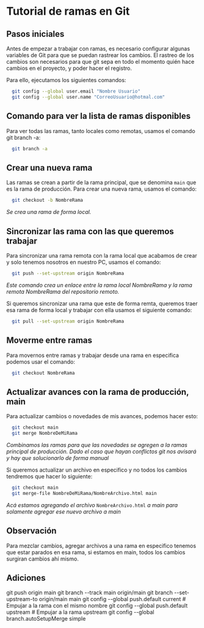 # Tutorial de ramas en Git

## Pasos iniciales
Antes de empezar a trabajar con ramas, es necesario configurar algunas variables de Git para que se puedan rastrear los cambios. El rastreo de los cambios son necesarios para que git sepa en todo el momento quién hace cambios en el proyecto, y poder hacer el registro.

Para ello, ejecutamos los siguientes comandos:

```bash
  git config --global user.email "Nombre Usuario"
  git config --global user.name "CorreoUsuario@hotmal.com"
```

## Comando para ver la lista de ramas disponibles
Para ver todas las ramas, tanto locales como remotas, usamos el comando git branch -a:

```bash
  git branch -a
```

## Crear una nueva rama
Las ramas se crean a partir de la rama principal, que se denomina `main` que es la rama de producción. Para crear una nueva rama, usamos el comando:

```bash
  git checkout -b NombreRama 
```
*Se crea una rama de forma local.*

## Sincronizar las rama con las que queremos trabajar
Para sincronizar una rama remota con la rama local que acabamos de crear y solo tenemos nosotros en nuestro PC, usamos el comando:

```bash
  git push --set-upstream origin NombreRama
```
*Este comando crea un enlace entre la rama local NombreRama y la rama remota NombreRama del repositorio remoto.*

Si queremos sincronizar una rama que este de forma remta, queremos traer esa rama de forma local y trabajar con ella usamos el siguiente comando:

```bash
  git pull --set-upstream origin NombreRama
```

## Moverme entre ramas
Para movernos entre ramas y trabajar desde una rama en especifica podemos usar el comando:

```bash
  git checkout NombreRama
```

## Actualizar avances con la rama de producción, main

Para actualizar cambios o novedades de mis avances, podemos hacer esto:

```bash
  git checkout main
  git merge NombreDeMiRama
```

*Combinamos las ramas para que las novedades se agregen a la ramas principal de producción. Dado el caso que hayan conflictos git nos avisará y hay que solucionarlo de forma manual*

Si queremos actualizar un archivo en especifico y no todos los cambios tendremos que hacer lo siguiente:

```bash
  git checkout main
  git merge-file NombreDeMiRama/NombreArchivo.html main
```

*Acá estamos agregando el archivo* `NombreArchivo.html` *a main para solamente agregar ese nuevo archivo a main*

## Observación

Para mezclar cambios, agregar archivos a una rama en especifico tenemos que estar parados en esa rama, si estamos en main, todos los cambios surgiran cambios ahí mismo.

## Adiciones

git push origin main 
git branch --track main origin/main
git branch --set-upstream-to origin/main main
git config --global push.default current  # Empujar a la rama con el mismo nombre
git config --global push.default upstream  # Empujar a la rama upstream
git config --global branch.autoSetupMerge simple
